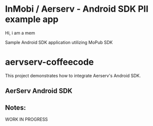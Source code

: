 
# InMobi / Aerserv - Android SDK PII example app

Hi, i am a mem

Sample Android SDK application utilizing MoPub SDK


# aervserv-coffeecode

This project demonstrates how to integrate Aerserv's Android SDK.


## AerServ Android SDK



## Notes:


WORK IN PROGRESS
